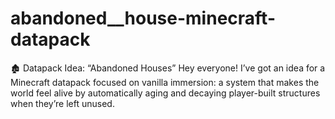 # abandoned__house-minecraft-datapack
🏚️ Datapack Idea: “Abandoned Houses”  Hey everyone! I’ve got an idea for a Minecraft datapack focused on vanilla immersion: a system that makes the world feel alive by automatically aging and decaying player-built structures when they’re left unused.
